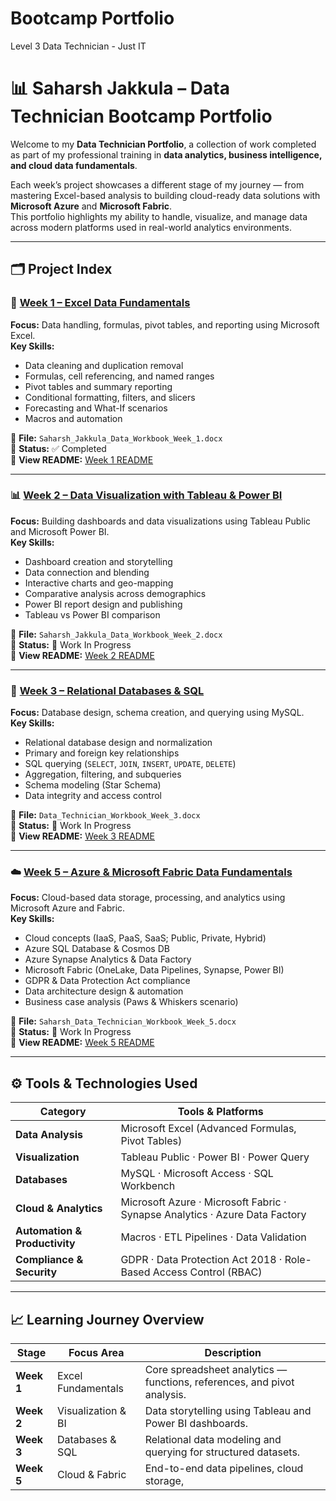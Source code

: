 # Bootcamp Portfolio
Level 3 Data Technician - Just IT

# 📊 Saharsh Jakkula – Data Technician Bootcamp Portfolio

Welcome to my **Data Technician Portfolio**, a collection of work completed as part of my professional training in **data analytics, business intelligence, and cloud data fundamentals**.  

Each week’s project showcases a different stage of my journey — from mastering Excel-based analysis to building cloud-ready data solutions with **Microsoft Azure** and **Microsoft Fabric**.  
This portfolio highlights my ability to handle, visualize, and manage data across modern platforms used in real-world analytics environments.

---

## 🗂️ Project Index

### 🧮 [Week 1 – Excel Data Fundamentals](./Week1_Data_Workbook/)
**Focus:** Data handling, formulas, pivot tables, and reporting using Microsoft Excel.  
**Key Skills:**  
- Data cleaning and duplication removal  
- Formulas, cell referencing, and named ranges  
- Pivot tables and summary reporting  
- Conditional formatting, filters, and slicers  
- Forecasting and What-If scenarios  
- Macros and automation  

📄 **File:** `Saharsh_Jakkula_Data_Workbook_Week_1.docx`  
📘 **Status:** ✅ Completed  
🔗 **View README:** [Week 1 README](./Microsoft_Excel/README.md)

---

### 📊 [Week 2 – Data Visualization with Tableau & Power BI](./Week2_Data_Visualisation/)
**Focus:** Building dashboards and data visualizations using Tableau Public and Microsoft Power BI.  
**Key Skills:**  
- Dashboard creation and storytelling  
- Data connection and blending  
- Interactive charts and geo-mapping  
- Comparative analysis across demographics  
- Power BI report design and publishing  
- Tableau vs Power BI comparison  

📄 **File:** `Saharsh_Jakkula_Data_Workbook_Week_2.docx`  
📘 **Status:** 🧩 Work In Progress  
🔗 **View README:** [Week 2 README](./Week2_Data_Visualisation/README.md)

---

### 🧠 [Week 3 – Relational Databases & SQL](./Week3_SQL_Databases/)
**Focus:** Database design, schema creation, and querying using MySQL.  
**Key Skills:**  
- Relational database design and normalization  
- Primary and foreign key relationships  
- SQL querying (`SELECT`, `JOIN`, `INSERT`, `UPDATE`, `DELETE`)  
- Aggregation, filtering, and subqueries  
- Schema modeling (Star Schema)  
- Data integrity and access control  

📄 **File:** `Data_Technician_Workbook_Week_3.docx`  
📘 **Status:** 🧩 Work In Progress  
🔗 **View README:** [Week 3 README](./Week3_SQL_Databases/README.md)

---

### ☁️ [Week 5 – Azure & Microsoft Fabric Data Fundamentals](./Week5_Azure_Fabric/)
**Focus:** Cloud-based data storage, processing, and analytics using Microsoft Azure and Fabric.  
**Key Skills:**  
- Cloud concepts (IaaS, PaaS, SaaS; Public, Private, Hybrid)  
- Azure SQL Database & Cosmos DB  
- Azure Synapse Analytics & Data Factory  
- Microsoft Fabric (OneLake, Data Pipelines, Synapse, Power BI)  
- GDPR & Data Protection Act compliance  
- Data architecture design & automation  
- Business case analysis (Paws & Whiskers scenario)  

📄 **File:** `Saharsh_Data_Technician_Workbook_Week_5.docx`  
📘 **Status:** 🧩 Work In Progress  
🔗 **View README:** [Week 5 README](./Week5_Azure_Fabric/README.md)

---

## ⚙️ Tools & Technologies Used

| Category | Tools & Platforms |
|-----------|------------------|
| **Data Analysis** | Microsoft Excel (Advanced Formulas, Pivot Tables) |
| **Visualization** | Tableau Public · Power BI · Power Query |
| **Databases** | MySQL · Microsoft Access · SQL Workbench |
| **Cloud & Analytics** | Microsoft Azure · Microsoft Fabric · Synapse Analytics · Azure Data Factory |
| **Automation & Productivity** | Macros · ETL Pipelines · Data Validation |
| **Compliance & Security** | GDPR · Data Protection Act 2018 · Role-Based Access Control (RBAC) |

---

## 📈 Learning Journey Overview

| Stage | Focus Area | Description |
|--------|-------------|-------------|
| **Week 1** | Excel Fundamentals | Core spreadsheet analytics — functions, references, and pivot analysis. |
| **Week 2** | Visualization & BI | Data storytelling using Tableau and Power BI dashboards. |
| **Week 3** | Databases & SQL | Relational data modeling and querying for structured datasets. |
| **Week 5** | Cloud & Fabric | End-to-end data pipelines, cloud storage,
